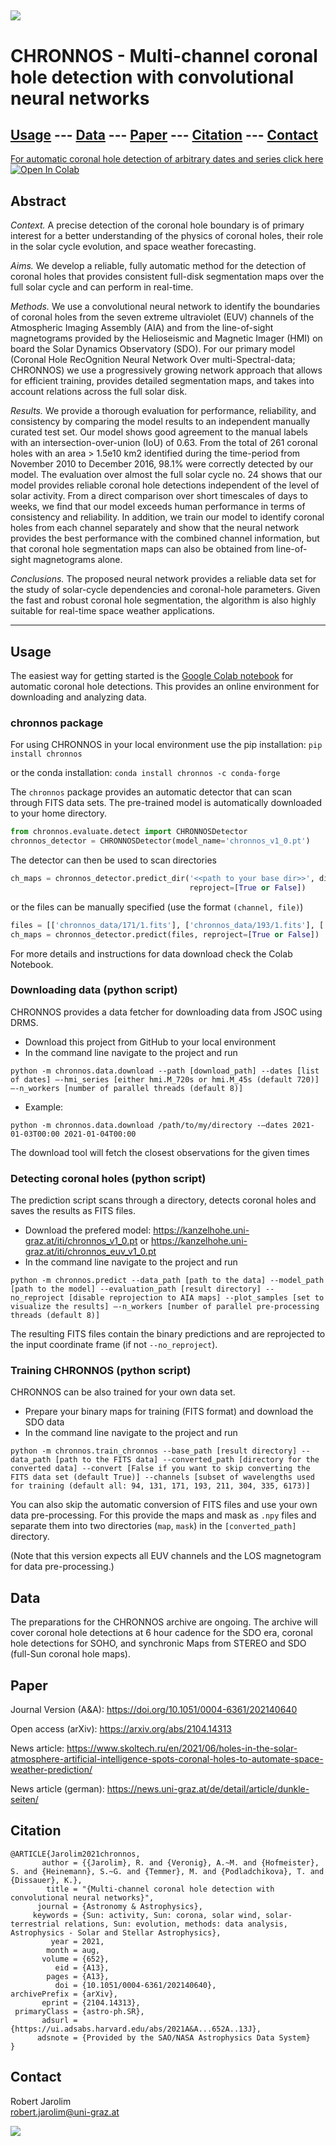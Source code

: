 ![](images/title.jpg)
---
# CHRONNOS - Multi-channel coronal hole detection with convolutional neural networks

## [Usage](#usage) --- [Data](#data) --- [Paper](#paper) --- [Citation](#citation) --- [Contact](#contact)



[For automatic coronal hole detection of arbitrary dates and series click here](https://colab.research.google.com/github/RobertJaro/MultiChannelCHDetection/blob/master/examples/CHRONNOS.ipynb)
[![Open In Colab](https://colab.research.google.com/assets/colab-badge.svg)](https://colab.research.google.com/github/RobertJaro/MultiChannelCHDetection/blob/master/examples/CHRONNOS.ipynb)


## Abstract

_Context._ A precise detection of the coronal hole boundary is of primary interest for a better understanding of the physics of coronal
holes, their role in the solar cycle evolution, and space weather forecasting.

_Aims._ We develop a reliable, fully automatic method for the detection of coronal holes that provides consistent full-disk segmentation
maps over the full solar cycle and can perform in real-time.

_Methods._ We use a convolutional neural network to identify the boundaries of coronal holes from the seven extreme ultraviolet (EUV)
channels of the Atmospheric Imaging Assembly (AIA) and from the line-of-sight magnetograms provided by the Helioseismic and
Magnetic Imager (HMI) on board the Solar Dynamics Observatory (SDO). For our primary model (Coronal Hole RecOgnition Neural
Network Over multi-Spectral-data; CHRONNOS) we use a progressively growing network approach that allows for efficient training,
provides detailed segmentation maps, and takes into account relations across the full solar disk.

_Results._ We provide a thorough evaluation for performance, reliability, and consistency by comparing the model results to an independent
manually curated test set. Our model shows good agreement to the manual labels with an intersection-over-union (IoU) of
0.63. From the total of 261 coronal holes with an area > 1.5e10 km2 identified during the time-period from November 2010 to December
2016, 98.1% were correctly detected by our model. The evaluation over almost the full solar cycle no. 24 shows that our model
provides reliable coronal hole detections independent of the level of solar activity. From a direct comparison over short timescales of
days to weeks, we find that our model exceeds human performance in terms of consistency and reliability. In addition, we train our
model to identify coronal holes from each channel separately and show that the neural network provides the best performance with
the combined channel information, but that coronal hole segmentation maps can also be obtained from line-of-sight magnetograms
alone.

_Conclusions._ The proposed neural network provides a reliable data set for the study of solar-cycle dependencies and coronal-hole
parameters. Given the fast and robust coronal hole segmentation, the algorithm is also highly suitable for real-time space weather
applications.

---

## Usage

The easiest way for getting started is the [Google Colab notebook](https://colab.research.google.com/github/RobertJaro/MultiChannelCHDetection/blob/master/examples/CHRONNOS.ipynb) 
for automatic coronal hole detections. This provides an online environment for downloading and analyzing data.

### chronnos package

For using CHRONNOS in your local environment use the pip installation:
``
pip install chronnos
``

or the conda installation:
``
conda install chronnos -c conda-forge
``

The `chronnos` package provides an automatic detector that can scan through FITS data sets. The pre-trained model is automatically
downloaded to your home directory.
```python
from chronnos.evaluate.detect import CHRONNOSDetector
chronnos_detector = CHRONNOSDetector(model_name='chronnos_v1_0.pt')
```

The detector can then be used to scan directories
```python
ch_maps = chronnos_detector.predict_dir('<<path to your base dir>>', dirs='<<list of directories (order must match the CHRONNOS input channels)>>',
                                        reproject=[True or False])
```

or the files can be manually specified (use the format `(channel, file)`)

```python
files = [['chronnos_data/171/1.fits'], ['chronnos_data/193/1.fits'], ['chronnos_data/211/1.fits'], ['chronnos_data/304/1.fits']]
ch_maps = chronnos_detector.predict(files, reproject=[True or False])
```

For more details and instructions for data download check the Colab Notebook.

### Downloading data (python script)

CHRONNOS provides a data fetcher for downloading data from JSOC using DRMS.

- Download this project from GitHub to your local environment
- In the command line navigate to the project and run

```
python -m chronnos.data.download --path [download_path] --dates [list of dates] –-hmi_series [either hmi.M_720s or hmi.M_45s (default 720)] –-n_workers [number of parallel threads (default 8)]
```
- Example:
```
python -m chronnos.data.download /path/to/my/directory -–dates 2021-01-03T00:00 2021-01-04T00:00
```
The download tool will fetch the closest observations for the given times

### Detecting coronal holes (python script)

The prediction script scans through a directory, detects coronal holes and saves the results as FITS files.

- Download the prefered model: https://kanzelhohe.uni-graz.at/iti/chronnos_v1_0.pt or https://kanzelhohe.uni-graz.at/iti/chronnos_euv_v1_0.pt
- In the command line navigate to the project and run
```
python -m chronnos.predict --data_path [path to the data] --model_path [path to the model] --evaluation_path [result directory] --no_reproject [disable reprojection to AIA maps] --plot_samples [set to visualize the results] –-n_workers [number of parallel pre-processing threads (default 8)]
```
The resulting FITS files contain the binary predictions and are reprojected to the input coordinate frame (if not `--no_reproject`).

### Training CHRONNOS (python script)

CHRONNOS can be also trained for your own data set.

- Prepare your binary maps for training (FITS format) and download the SDO data
- In the command line navigate to the project and run
```
python -m chronnos.train_chronnos --base_path [result directory] --data_path [path to the FITS data] --converted_path [directory for the converted data] --convert [False if you want to skip converting the FITS data set (default True)] --channels [subset of wavelengths used for training (default all: 94, 131, 171, 193, 211, 304, 335, 6173)]
```

You can also skip the automatic conversion of FITS files and use your own data pre-processing. For this provide the 
maps and mask as `.npy` files and separate them into two directories (`map`, `mask`) in the `[converted_path]` directory.

(Note that this version expects all EUV channels and the LOS magnetogram for data pre-processing.)

## Data

The preparations for the CHRONNOS archive are ongoing. The archive will cover coronal hole detections at 6 hour cadence 
for the SDO era, coronal hole detections for SOHO, and synchronic Maps from STEREO and SDO (full-Sun coronal hole maps).

## Paper

Journal Version (A&A): https://doi.org/10.1051/0004-6361/202140640

Open access (arXiv): https://arxiv.org/abs/2104.14313

News article: https://www.skoltech.ru/en/2021/06/holes-in-the-solar-atmosphere-artificial-intelligence-spots-coronal-holes-to-automate-space-weather-prediction/

News article (german): https://news.uni-graz.at/de/detail/article/dunkle-seiten/

## Citation


```
@ARTICLE{Jarolim2021chronnos,
       author = {{Jarolim}, R. and {Veronig}, A.~M. and {Hofmeister}, S. and {Heinemann}, S.~G. and {Temmer}, M. and {Podladchikova}, T. and {Dissauer}, K.},
        title = "{Multi-channel coronal hole detection with convolutional neural networks}",
      journal = {Astronomy & Astrophysics},
     keywords = {Sun: activity, Sun: corona, solar wind, solar-terrestrial relations, Sun: evolution, methods: data analysis, Astrophysics - Solar and Stellar Astrophysics},
         year = 2021,
        month = aug,
       volume = {652},
          eid = {A13},
        pages = {A13},
          doi = {10.1051/0004-6361/202140640},
archivePrefix = {arXiv},
       eprint = {2104.14313},
 primaryClass = {astro-ph.SR},
       adsurl = {https://ui.adsabs.harvard.edu/abs/2021A&A...652A..13J},
      adsnote = {Provided by the SAO/NASA Astrophysics Data System}
}
```

## Contact

Robert Jarolim<br/>
[robert.jarolim@uni-graz.at](mailto:robert.jarolim@uni-graz.at)

![](images/samples.jpg)

